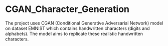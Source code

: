 # CGAN_Character_Generation
The project uses CGAN (Conditional Generative Adversarial Network) model on dataset EMNIST which contains handwritten characters (digits and alphabets). The model aims to replicate these realistic handwritten characters.
